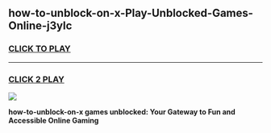 
## how-to-unblock-on-x-Play-Unblocked-Games-Online-j3ylc
<h3>
<a href="https://premium76.site?title=how-to-unblock-on-x&ref=25A">CLICK TO PLAY</a></h3>
<hr>

<h3>
<a href="https://premium76.site?title=how-to-unblock-on-x&ref=25A">CLICK 2 PLAY</a>
  
</h3>

<a href="https://premium76.site?title=how-to-unblock-on-x&ref=25A"><img src="https://clearcache.store/games.png"></a>


**how-to-unblock-on-x games unblocked: Your Gateway to Fun and Accessible Online Gaming**
